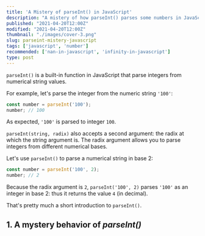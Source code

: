 ```yaml
---
title: 'A Mistery of parseInt() in JavaScript'
description: "A mistery of how parseInt() parses some numbers in JavaScript."
published: "2021-04-20T12:00Z"
modified: "2021-04-20T12:00Z"
thumbnail: "./images/cover-3.png"
slug: parseint-mistery-javascript
tags: ['javascript', 'number']
recommended: ['nan-in-javascript', 'infinity-in-javascript']
type: post
---
```


`parseInt()` is a built-in function in JavaScript that parse integers  from numerical string values.  

For example, let's parse the integer from the numeric string `'100'`:

```javascript
const number = parseInt('100');
number; // 100
```

As expected, `'100'` is parsed to integer `100`.  

`parseInt(string, radix)` also accepts a second argument: the radix at which the string argument is. The radix argument allows you to parse integers from different
numerical bases.  

Let's use `parseInt()` to parse a numerical string in base 2:

```javascript
const number = parseInt('100', 2);
number; // 2
```

Because the radix argument is `2`, `parseInt('100', 2)` parses `'100'` as an integer in base 2: thus it returns the value `4` (in decimal).  

That's pretty much a short introduction to `parseInt()`.  

## 1. A mystery behavior of *parseInt()*


